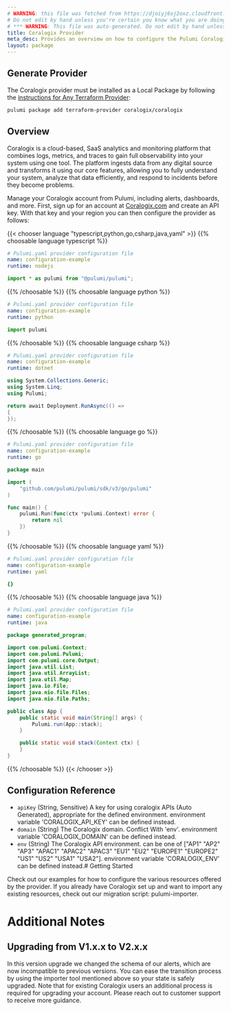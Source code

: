 ```yaml
---
# WARNING: this file was fetched from https://djoiyj6oj2oxz.cloudfront.net/docs/registry.opentofu.org/coralogix/coralogix/2.0.16/index.md
# Do not edit by hand unless you're certain you know what you are doing!
# *** WARNING: This file was auto-generated. Do not edit by hand unless you're certain you know what you are doing! ***
title: Coralogix Provider
meta_desc: Provides an overview on how to configure the Pulumi Coralogix provider.
layout: package
---
```


## Generate Provider

The Coralogix provider must be installed as a Local Package by following the [instructions for Any Terraform Provider](https://www.pulumi.com/registry/packages/terraform-provider/):

```bash
pulumi package add terraform-provider coralogix/coralogix
```
## Overview

Coralogix is a cloud-based, SaaS analytics and monitoring platform that combines logs, metrics, and traces to gain full observability into your system using one tool. The platform ingests data from any digital source and transforms it using our core features, allowing you to fully understand your system, analyze that data efficiently, and respond to incidents before they become problems.

Manage your Coralogix account from Pulumi, including alerts, dashboards, and more. First, sign up for an account at [Coralogix.com](https://coralogix.com/) and create an API key. With that key and your region you can then configure the provider as follows:

{{< chooser language "typescript,python,go,csharp,java,yaml" >}}
{{% choosable language typescript %}}
```yaml
# Pulumi.yaml provider configuration file
name: configuration-example
runtime: nodejs

```
```typescript
import * as pulumi from "@pulumi/pulumi";

```
{{% /choosable %}}
{{% choosable language python %}}
```yaml
# Pulumi.yaml provider configuration file
name: configuration-example
runtime: python

```
```python
import pulumi

```
{{% /choosable %}}
{{% choosable language csharp %}}
```yaml
# Pulumi.yaml provider configuration file
name: configuration-example
runtime: dotnet

```
```csharp
using System.Collections.Generic;
using System.Linq;
using Pulumi;

return await Deployment.RunAsync(() =>
{
});

```
{{% /choosable %}}
{{% choosable language go %}}
```yaml
# Pulumi.yaml provider configuration file
name: configuration-example
runtime: go

```
```go
package main

import (
	"github.com/pulumi/pulumi/sdk/v3/go/pulumi"
)

func main() {
	pulumi.Run(func(ctx *pulumi.Context) error {
		return nil
	})
}
```
{{% /choosable %}}
{{% choosable language yaml %}}
```yaml
# Pulumi.yaml provider configuration file
name: configuration-example
runtime: yaml

```
```yaml
{}
```
{{% /choosable %}}
{{% choosable language java %}}
```yaml
# Pulumi.yaml provider configuration file
name: configuration-example
runtime: java

```
```java
package generated_program;

import com.pulumi.Context;
import com.pulumi.Pulumi;
import com.pulumi.core.Output;
import java.util.List;
import java.util.ArrayList;
import java.util.Map;
import java.io.File;
import java.nio.file.Files;
import java.nio.file.Paths;

public class App {
    public static void main(String[] args) {
        Pulumi.run(App::stack);
    }

    public static void stack(Context ctx) {
    }
}
```
{{% /choosable %}}
{{< /chooser >}}
## Configuration Reference

- `apiKey` (String, Sensitive) A key for using coralogix APIs (Auto Generated), appropriate for the defined environment. environment variable 'CORALOGIX_API_KEY' can be defined instead.
- `domain` (String) The Coralogix domain. Conflict With 'env'. environment variable 'CORALOGIX_DOMAIN' can be defined instead.
- `env` (String) The Coralogix API environment. can be one of ["AP1" "AP2" "AP3" "APAC1" "APAC2" "APAC3" "EU1" "EU2" "EUROPE1" "EUROPE2" "US1" "US2" "USA1" "USA2"]. environment variable 'CORALOGIX_ENV' can be defined instead.# Getting Started

Check out our examples for how to configure the various resources offered by the provider. If you already have Coralogix set up and want to import any existing resources, check out our migration script: pulumi-importer.
# Additional Notes
## Upgrading from V1.x.x to V2.x.x

In this version upgrade we changed the schema of our alerts, which are now incompatible to previous versions. You can ease the transition process by using the importer tool mentioned above so your state is safely upgraded. Note that for existing Coralogix users an additional process is required for upgrading your account. Please reach out to customer support to receive more guidance.